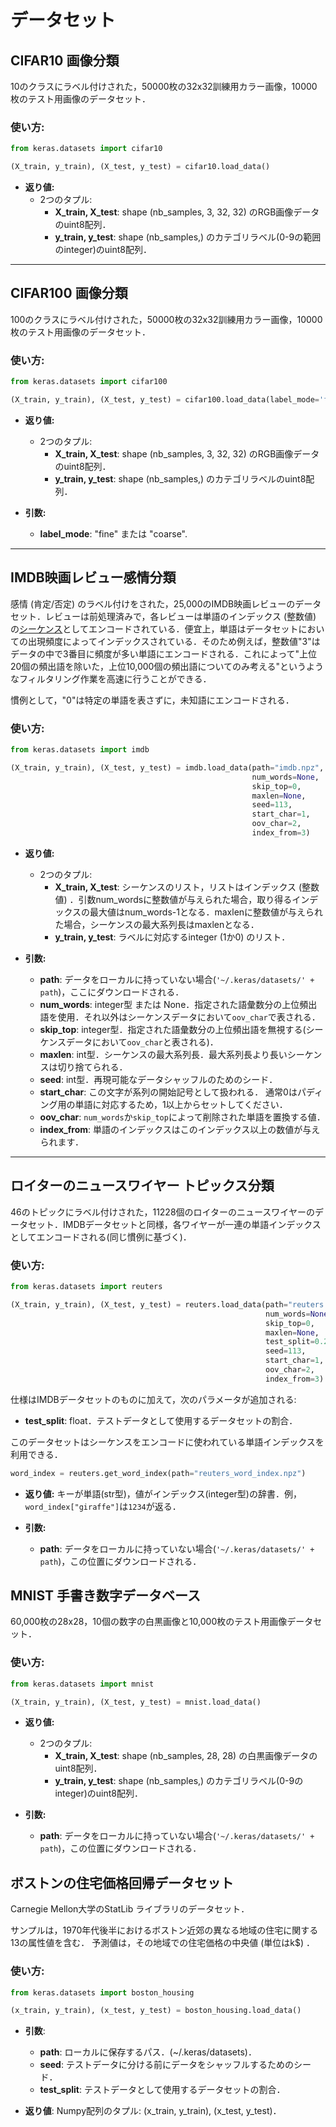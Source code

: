 # データセット

## CIFAR10 画像分類

10のクラスにラベル付けされた，50000枚の32x32訓練用カラー画像，10000枚のテスト用画像のデータセット．

### 使い方:

```python
from keras.datasets import cifar10

(X_train, y_train), (X_test, y_test) = cifar10.load_data()
```

- __返り値:__
    - 2つのタプル:
        - __X_train, X_test__: shape (nb_samples, 3, 32, 32) のRGB画像データのuint8配列．
        - __y_train, y_test__: shape (nb_samples,) のカテゴリラベル(0-9の範囲のinteger)のuint8配列．

---

## CIFAR100 画像分類

100のクラスにラベル付けされた，50000枚の32x32訓練用カラー画像，10000枚のテスト用画像のデータセット．

### 使い方:

```python
from keras.datasets import cifar100

(X_train, y_train), (X_test, y_test) = cifar100.load_data(label_mode='fine')
```

- __返り値:__
    - 2つのタプル:
        - __X_train, X_test__: shape (nb_samples, 3, 32, 32) のRGB画像データのuint8配列．
        - __y_train, y_test__: shape (nb_samples,) のカテゴリラベルのuint8配列．

- __引数:__

    - __label_mode__: "fine" または "coarse".

---

## IMDB映画レビュー感情分類

感情 (肯定/否定) のラベル付けをされた，25,000のIMDB映画レビューのデータセット．レビューは前処理済みで，各レビューは単語のインデックス (整数値) の[シーケンス](preprocessing/sequence.md)としてエンコードされている．便宜上，単語はデータセットにおいての出現頻度によってインデックスされている．そのため例えば，整数値"3"はデータの中で3番目に頻度が多い単語にエンコードされる．これによって"上位20個の頻出語を除いた，上位10,000個の頻出語についてのみ考える"というようなフィルタリング作業を高速に行うことができる．

慣例として，"0"は特定の単語を表さずに，未知語にエンコードされる．

### 使い方:

```python
from keras.datasets import imdb

(X_train, y_train), (X_test, y_test) = imdb.load_data(path="imdb.npz",
                                                      num_words=None,
                                                      skip_top=0,
                                                      maxlen=None,
                                                      seed=113,
                                                      start_char=1,
                                                      oov_char=2,
                                                      index_from=3)
```
- __返り値:__
    - 2つのタプル:
        - __X_train, X_test__: シーケンスのリスト，リストはインデックス (整数値) ．引数num_wordsに整数値が与えられた場合，取り得るインデックスの最大値はnum_words-1となる．maxlenに整数値が与えられた場合，シーケンスの最大系列長はmaxlenとなる．
        - __y_train, y_test__: ラベルに対応するinteger (1か0) のリスト． 

- __引数:__
    - __path__: データをローカルに持っていない場合(`'~/.keras/datasets/' + path`)，ここにダウンロードされる． 
    - __num_words__: integer型 または None．指定された語彙数分の上位頻出語を使用．それ以外はシーケンスデータにおいて`oov_char`で表される．
    - __skip_top__: integer型．指定された語彙数分の上位頻出語を無視する(シーケンスデータにおいて`oov_char`と表される)．
    - __maxlen__: int型．シーケンスの最大系列長．最大系列長より長いシーケンスは切り捨てられる．
    - __seed__: int型．再現可能なデータシャッフルのためのシード．
    - __start_char__: この文字が系列の開始記号として扱われる．
        通常0はパディング用の単語に対応するため，1以上からセットしてください．
    - __oov_char__: `num_words`か`skip_top`によって削除された単語を置換する値．
    - __index_from__: 単語のインデックスはこのインデックス以上の数値が与えられます．

---

## ロイターのニュースワイヤー トピックス分類 
46のトピックにラベル付けされた，11228個のロイターのニュースワイヤーのデータセット．IMDBデータセットと同様，各ワイヤーが一連の単語インデックスとしてエンコードされる(同じ慣例に基づく)．

### 使い方:

```python
from keras.datasets import reuters

(X_train, y_train), (X_test, y_test) = reuters.load_data(path="reuters.npz",
                                                         num_words=None,
                                                         skip_top=0,
                                                         maxlen=None,
                                                         test_split=0.2,
                                                         seed=113,
                                                         start_char=1,
                                                         oov_char=2,
                                                         index_from=3)
```

仕様はIMDBデータセットのものに加えて，次のパラメータが追加される:

- __test_split__: float．テストデータとして使用するデータセットの割合．

このデータセットはシーケンスをエンコードに使われている単語インデックスを利用できる．

```python
word_index = reuters.get_word_index(path="reuters_word_index.npz")
```

- __返り値:__ キーが単語(str型)，値がインデックス(integer型)の辞書．例，`word_index["giraffe"]`は`1234`が返る． 

- __引数:__

    - __path__: データをローカルに持っていない場合(`'~/.keras/datasets/' + path`)，この位置にダウンロードされる．
    
## MNIST 手書き数字データベース

60,000枚の28x28，10個の数字の白黒画像と10,000枚のテスト用画像データセット．

### 使い方:

```python
from keras.datasets import mnist

(X_train, y_train), (X_test, y_test) = mnist.load_data()
```

- __返り値:__
    - 2つのタプル:
        - __X_train, X_test__: shape (nb_samples, 28, 28) の白黒画像データのuint8配列．
        - __y_train, y_test__: shape (nb_samples,) のカテゴリラベル(0-9のinteger)のuint8配列．

- __引数:__
    - __path__: データをローカルに持っていない場合(`'~/.keras/datasets/' + path`)，この位置にダウンロードされる．

## ボストンの住宅価格回帰データセット

Carnegie Mellon大学のStatLib ライブラリのデータセット．

サンプルは，1970年代後半におけるボストン近郊の異なる地域の住宅に関する13の属性値を含む．
予測値は，その地域での住宅価格の中央値 (単位はk$) ．

### 使い方:

```python
from keras.datasets import boston_housing

(x_train, y_train), (x_test, y_test) = boston_housing.load_data()
```

- __引数__:
    - __path__: ローカルに保存するパス．(~/.keras/datasets)．
    - __seed__: テストデータに分ける前にデータをシャッフルするためのシード．
    - __test_split__: テストデータとして使用するデータセットの割合．

- __返り値__: Numpy配列のタプル: (x_train, y_train), (x_test, y_test)．
